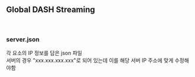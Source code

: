 ## Global DASH Streaming  

<br>

### server.json   
각 요소의 IP 정보를 담은 json 파일    
서버의 경우 "xxx.xxx.xxx.xxx"로 되어 있는데 이를 해당 서버 IP 주소에 맞게 수정해야함   
